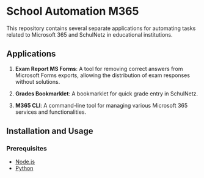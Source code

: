 # School Automation M365

This repository contains several separate applications for automating tasks related to Microsoft 365 and SchulNetz in educational institutions.

## Applications

1. **Exam Report MS Forms**: A tool for removing correct answers from Microsoft Forms exports, allowing the distribution of exam responses without solutions.

2. **Grades Bookmarklet**: A bookmarklet for quick grade entry in SchulNetz.  

3. **M365 CLI**: A command-line tool for managing various Microsoft 365 services and functionalities.

## Installation and Usage

### Prerequisites

- [Node.js](https://nodejs.org/)
- [Python](https://www.python.org/)
